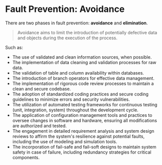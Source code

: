# Fault Prevention: Avoidance
There are two phases in fault prevention: **avoidance** and **elimination**.

> Avoidance aims to limit the introduction of potentially defective data and objects during the execution of the process.

Such as:
* The use of validated and clean information sources, when possible.
* The implementation of data cleaning and validation processes for raw data.
* The validation of table and column availability within databases.
* The introduction of branch operators for effective data management.
* The implementation of rigorous code review processes to maintain a clean and secure codebase.
* The adoption of standardized coding practices and secure coding guidelines to minimize errors and security vulnerabilities.
* The utilization of automated testing frameworks for continuous testing (unit, integration, system) throughout the development cycle.
* The application of configuration management tools and practices to oversee changes in software and hardware, ensuring all modifications are authorized and tested.
* The engagement in detailed requirement analysis and system design reviews to affirm the system's resilience against potential faults, including the use of modeling and simulation tools.
* The incorporation of fail-safe and fail-soft designs to maintain system safety in case of failure, including redundancy strategies for critical components.
